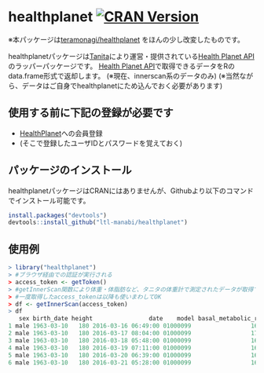 # healthplanet [![CRAN Version](http://www.r-pkg.org/badges/version/healthplanet)](http://cran.rstudio.com/web/packages/healthplanet)
※本パッケージは[teramonagi/healthplanet](https://github.com/teramonagi/healthplanet) をほんの少し改変したものです。

healthplanetパッケージは[Tanita](http://www.tanita.co.jp/)により運営・提供されている[Health Planet API](https://www.healthplanet.jp/apis/api.html)のラッパーパッケージです。
[Health Planet API](https://www.healthplanet.jp/apis/api.html)で取得できるデータをRのdata.frame形式で返却します。
(※現在、innerscan系のデータのみ)
(※当然ながら、データはご自身でhealthplanetにため込んでおく必要があります)

## 使用する前に下記の登録が必要です
- [HealthPlanet](https://www.healthplanet.jp/)への会員登録
- (そこで登録したユーザIDとパスワードを覚えておく)

## パッケージのインストール

healthplanetパッケージはCRANにはありませんが、Githubより以下のコマンドでインストール可能です。
```R
install.packages("devtools")
devtools::install_github("ltl-manabi/healthplanet")
```

## 使用例
```R
> library("healthplanet")
> #ブラウザ経由での認証が実行される 
> access_token <- getToken()
> #getInnerScan関数により体重・体脂肪など、タニタの体重計で測定されたデータが取得できる
> #一度取得したaccess_tokenは以降も使いまわしてOK
> df <- getInnerScan(access_token)
> df
   sex birth_date height                date    model basal_metabolic_rate body_age body_fat bone_mass muscle_mass muscle_score visceral_fat_level weight
1 male 1963-03-10   180 2016-03-16 06:49:00 01000099                 1685       43     20.9       3.1       56.70            0                9.5  75.60
2 male 1963-03-10   180 2016-03-17 08:04:00 01000099                 1705       44     21.4       3.1       57.30            0               10.0  76.85
3 male 1963-03-10   180 2016-03-18 05:48:00 01000099                 1677       44     21.2       3.1       56.45            0                9.5  75.55
4 male 1963-03-10   180 2016-03-19 07:11:00 01000099                 1667       44     21.2       3.1       56.15            0                9.5  75.15
5 male 1963-03-10   180 2016-03-20 06:39:00 01000099                 1687       43     20.5       3.1       56.80            0                9.5  75.35
6 male 1963-03-10   180 2016-03-21 05:28:00 01000099                 1675       43     20.7       3.1       56.40            0                9.5  75.00
```
